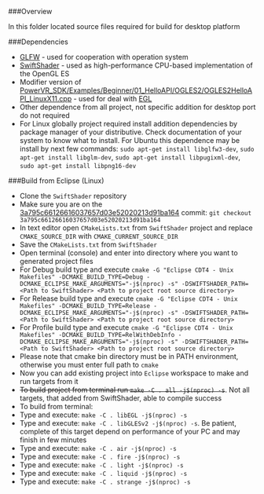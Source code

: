 ###Overview

In this folder located source files required for build for desktop platform

###Dependencies
* [GLFW](https://github.com/glfw/glfw/releases) - used for cooperation with operation system
* [SwiftShader](https://swiftshader.googlesource.com/SwiftShader) - used as high-performance CPU-based implementation of the OpenGL ES
* Modifier version of [PowerVR_SDK/Examples/Beginner/01_HelloAPI/OGLES2/OGLES2HelloAPI_LinuxX11.cpp](https://swiftshader.googlesource.com/SwiftShader/+/3a795c66126616037657d03e52020213d91ba164/third_party/PowerVR_SDK/Examples/Beginner/01_HelloAPI/OGLES2/OGLES2HelloAPI_LinuxX11.cpp) - used for deal with [EGL](https://www.khronos.org/egl)
* Other dependence from all project, not specific addition for desktop port do not required
* For Linux globally project required install addition dependencies by package manager of your distributive. Check documentation of your system to know what to install. For Ubuntu this dependence may be install by next few commands: ```sudo apt-get install libglfw3-dev```, ```sudo apt-get install libglm-dev```, ```sudo apt-get install libpugixml-dev```, ```sudo apt-get install libpng16-dev```

###Build from Eclipse (Linux)
* Clone the ```SwiftShader``` repository
* Make sure you are on the [3a795c66126616037657d03e52020213d91ba164](https://swiftshader.googlesource.com/SwiftShader/+/3a795c66126616037657d03e52020213d91ba164) commit: ```git checkout 3a795c66126616037657d03e52020213d91ba164```
* In text editor open ```CMakeLists.txt``` from ```SwiftShader``` project and replace ```CMAKE_SOURCE_DIR``` with ```CMAKE_CURRENT_SOURCE_DIR```
* Save the ```CMakeLists.txt``` from ```SwiftShader```
* Open terminal (console) and enter into directory where you want to generated project files
* For Debug build type and execute ```cmake -G "Eclipse CDT4 - Unix Makefiles" -DCMAKE_BUILD_TYPE=Debug -DCMAKE_ECLIPSE_MAKE_ARGUMENTS="-j$(nproc) -s" -DSWIFTSHADER_PATH=<Path to SwiftShader> <Path to project root source directory>```
* For Release build type and execute ```cmake -G "Eclipse CDT4 - Unix Makefiles" -DCMAKE_BUILD_TYPE=Release -DCMAKE_ECLIPSE_MAKE_ARGUMENTS="-j$(nproc) -s" -DSWIFTSHADER_PATH=<Path to SwiftShader> <Path to project root source directory>```
* For Profile build type and execute ```cmake -G "Eclipse CDT4 - Unix Makefiles" -DCMAKE_BUILD_TYPE=RelWithDebInfo -DCMAKE_ECLIPSE_MAKE_ARGUMENTS="-j$(nproc) -s" -DSWIFTSHADER_PATH=<Path to SwiftShader> <Path to project root source directory>```
* Please note that cmake bin directory must be in PATH environment, otherwise you must enter full path to ```cmake```
* Now you can add existing project into ```Eclipse``` workspace to make and run targets from it
* ~~To build project from terminal run ```make -C . all -j$(nproc) -s```~~. Not all targets, that added from SwiftShader, able to compile success
* To build from terminal:
* Type and execute: ```make -C . libEGL -j$(nproc) -s```
* Type and execute: ```make -C . libGLESv2 -j$(nproc) -s```. Be patient, complete of this target depend on performance of your PC and may finish in few minutes
* Type and execute: ```make -C . air -j$(nproc) -s```
* Type and execute: ```make -C . fire -j$(nproc) -s```
* Type and execute: ```make -C . light -j$(nproc) -s```
* Type and execute: ```make -C . liquid -j$(nproc) -s```
* Type and execute: ```make -C . strange -j$(nproc) -s```
